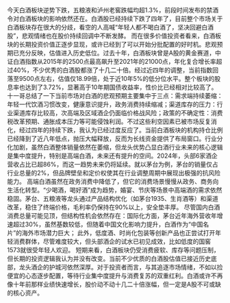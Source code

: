 今天白酒板块逆势下跌，五粮液和泸州老窖跌幅均超1.3%，前段时间发布的禁酒令对白酒板块的影响依然还在。白酒股已经持续下跌了四年了，目前整个市场关于白酒板块存在很大的分歧，看空的人高喊“年轻人都不喝白酒了，坚决回避白酒股”，悲观情绪也在股价持续回调中不断发酵。 而在很多价值投资者看来，白酒板块的长期投资价值正逐步显现，或许已经到了可以开始分批配置的好时机。悲观预期已充分反映，估值进入历史低位。过去十年，白酒板块曾是A股的黄金赛道，中证白酒指数从2015年的2500点最高飙升至2021年的21000点，年化复合增长率超过40%，不少优秀的白酒股都涨了十几二十倍。经过近四年的调整，当前指数回落至9500点左右，估值仅18.99倍，处于近10年5%的低分位水平。整个板块的股息率也达到了3.72%，显著高于10年期国债收益率，性价比已经相对比较高了。十一哥总结了一下当前市场对白酒的悲观预期主要集中于三点：需求端持续萎缩：年轻一代饮酒习惯改变，健康意识提升，政务消费持续缩减；渠道库存的压力：行业渠道库存比较高，次高端及区域酒企仍面临价格战风险；政策的不确定性：消费税改革预期、通胀成本压力等可能侵蚀利润。不过这些利空因素已被市场反复消化，经过四年的持续下跌，我认为已经过度反应了。当前白酒板块的机构持仓比例已经降到了近八年低点，抛压大幅释放，反而为长线资金提供了布局窗口。行业分化加剧，虽然白酒整体销量依然在萎缩，但龙头优势凸显白酒行业未来的核心逻辑是集中度提升，特别是高端白酒，未来还有提升的空间。2024年，头部6家酒企营收占比已超86%，而这一趋势未来仍将延续。就以茅台为例，茅台的销量仅占行业总量的2%，但品牌壁垒和定价权使其在行业调整周期中展现出极强的抗风险能力。 高端白酒虽然在政务消费中降低了，但它的消费场景慢慢从政务、商务向生活化转型。“少喝酒，喝好酒”成为趋势，婚宴、节庆等场景中高端酒的需求依然稳固。茅台、五粮液等龙头通过产品结构优化（如茅台1935、生肖酒等）和渠道改革，稳住了终端价格，毛利率仍保持在90%以上，安全垫丰厚。 尽管国内白酒消费总量可能见顶，但结构性机会依然存在：国际化方面，茅台近年海外营收年增速超过30%，虽然基数较低，但随着中国文化影响力提升，白酒作为“中国名片”的海外市场潜力巨大； 此外，低度酒、时尚化包装等创新产品也正尝试打开年轻消费群体，尽管难度较大，但头部酒企的试水已初见成效，比如低度的国窖1573就很受年轻人欢迎。 短期来看，白酒板块仍受消费疲软、库存等问题压制，但长期的投资逻辑我认为并没有改变。当前不少优质的白酒股估值已接近历史底部，龙头酒企的护城河依然深厚。对于投资者而言，与其追逐市场情绪，不如以捡便宜的心态逐步配置，等待行业集中度提升与消费复苏的双重红利。白酒或许不再像十年前那样业绩快速增长，股价动不动十几二十倍涨幅，但一定是A股不可或缺的核心资产。